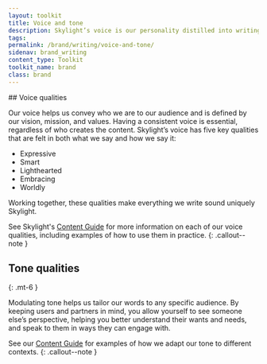 ```yaml
---
layout: toolkit
title: Voice and tone
description: Skylight’s voice is our personality distilled into writing. It’s crucial for our audience to recognize us even if we don’t announce ourselves. While our voice is constant, we should adjust our tone depending on the context and the specific audience.
tags:
permalink: /brand/writing/voice-and-tone/
sidenav: brand_writing
content_type: Toolkit
toolkit_name: brand
class: brand
---
```


<div class="row">
<div class="col-md-9" markdown="1">
## Voice qualities

Our voice helps us convey who we are to our audience and is defined by our vision, mission, and values. Having a consistent voice is essential, regardless of who creates the content. Skylight’s voice has five key qualities that are felt in both what we say and how we say it:

- Expressive
- Smart
- Lighthearted
- Embracing
- Worldly

Working together, these qualities make everything we write sound uniquely Skylight.

See Skylight's [Content Guide](/work/toolkits/content-guide/voice-and-tone/) for more information on each of our voice qualities, including examples of how to use them in practice.
{: .callout--note }

## Tone qualities
{: .mt-6 }

Modulating tone helps us tailor our words to any specific audience. By keeping users and partners in mind, you allow yourself to see someone else’s perspective, helping you better understand their wants and needs, and speak to them in ways they can engage with.

See our [Content Guide](/work/toolkits/content-guide/voice-and-tone/#skylights-tone) for examples of how we adapt our tone to different contexts.
{: .callout--note }
</div>
</div>
